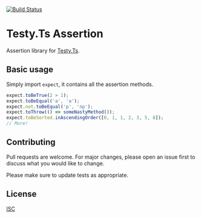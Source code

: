 [![Build Status](https://travis-ci.org/Testy/testyts-assertion.svg?branch=master)](https://travis-ci.org/Testy/testyts-assertion)

# Testy.Ts Assertion

Assertion library for [Testy.Ts](https://github.com/Testy/TestyTs).

## Basic usage

Simply import `expect`, it contains all the assertion methods.

```ts
expect.toBeTrue(2 > 1);
expect.toBeEqual('a', 'a');
expect.not.toBeEqual('p', 'np');
expect.toThrow(() => someNastyMethod());
expect.toBeSorted.inAscendingOrder([0, 1, 1, 2, 3, 5, 8]);
// More!
```

## Contributing
Pull requests are welcome. For major changes, please open an issue first to discuss what you would like to change.

Please make sure to update tests as appropriate.

## License
[ISC](./LICENSE)
